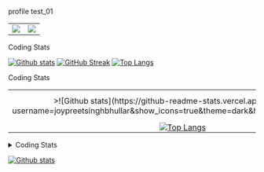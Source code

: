 profile test_01

<table>
<td align="center" style="padding=0;width=50%;"><img src="https://github-readme-stats.vercel.app/api?username=Pukimaa&show_icons=true&theme=dark&hide_border=true" /></td>
<td align="center" style="padding=0;width=50%;"><a href="https://github.com/Pukimaa"><img src="https://streak-stats.demolab.com?user=Pukimaa&theme=dark&hide_border=true" /></a></td>
</table>


 <summary>Coding Stats</summary>
  
  <a href="#">![Github stats](https://github-readme-stats.vercel.app/api?username=joypreetsinghbhullar&show_icons=true&theme=dark&hide_border=true)</a>
[![GitHub Streak](http://github-readme-streak-stats.herokuapp.com?user=joypreetsinghbhullar&theme=dark&hide_border=true)](https://git.io/streak-stats)
<a href="#">![Top Langs](https://github-readme-stats.vercel.app/api/top-langs/?username=joypreetsinghbhullar&layout=compact&theme=blueberry&count_private=true&hide_border=true)</a>
</details>

 <summary>Coding Stats</summary>
<table>
<td align="center" style="padding=0;width=50%;">>![Github stats](https://github-readme-stats.vercel.app/api?username=joypreetsinghbhullar&show_icons=true&theme=dark&hide_border=true)</td>
<td align="center" style="padding=0;width=50%;"><a href=">![Github stats](https://github-readme-stats.vercel.app/api?username=joypreetsinghbhullar&show_icons=true&theme=dark&hide_border=true)</td>
</table>
</details>

<details>
  <summary>Coding Stats</summary>

  <table>
    <tr>
      <td align="center" style="padding: 0; width: 50%;">
        <a href="#">
          <img src="https://github-readme-stats.vercel.app/api?username=joypreetsinghbhullar&show_icons=true&theme=dark&hide_border=true" alt="Github stats" />
        </a>
      </td>
      <td align="center" style="padding: 0; width: 50%;">
        <a href="https://git.io/streak-stats">
          <img src="http://github-readme-streak-stats.herokuapp.com?user=joypreetsinghbhullar&theme=dark&hide_border=true" alt="GitHub Streak" />
        </a>
      </td>
    </tr>
    <tr>
      <td colspan="2" align="center" style="padding: 0;">
        <a href="#">
          <img src="https://github-readme-stats.vercel.app/api/top-langs/?username=joypreetsinghbhullar&layout=compact&theme=blueberry&count_private=true&hide_border=true" alt="Top Langs" />
        </a>
      </td>
    </tr>
  </table>

</details>













<details>
  <summary>Coding Stats</summary>

  <table>
    <tr>
      <td align="center">
        <a href="#">
          <img src="https://github-readme-stats.vercel.app/api?username=joypreetsinghbhullar&show_icons=true&theme=dark&hide_border=true" alt="Github stats" />
        </a>
      </td>
      <td align="center">
        <a href="https://git.io/streak-stats">
          <img src="http://github-readme-streak-stats.herokuapp.com?user=joypreetsinghbhullar&theme=dark&hide_border=true" alt="GitHub Streak" />
        </a>
      </td>
      <td align="center">
        <a href="#">
          <img src="https://github-readme-stats.vercel.app/api/top-langs/?username=joypreetsinghbhullar&layout=compact&theme=blueberry&count_private=true&hide_border=true" alt="Top Langs" />
        </a>
      </td>
    </tr>
  </table>

</details>

  <a href="#">![Github stats](https://github-readme-stats.vercel.app/api?username=torvalds&show_icons=true&theme=dark&hide_border=true)</a>

